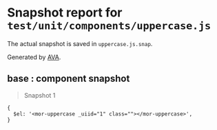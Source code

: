 # Snapshot report for `test/unit/components/uppercase.js`

The actual snapshot is saved in `uppercase.js.snap`.

Generated by [AVA](https://ava.li).

## base : component snapshot

> Snapshot 1

    {
      $el: '<mor-uppercase _uiid="1" class=""></mor-uppercase>',
    }
